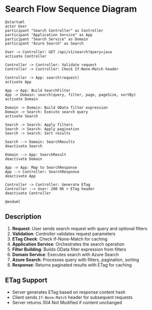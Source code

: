 # Search Flow Sequence Diagram

```plantuml
@startuml
actor User
participant "Search Controller" as Controller
participant "Application Service" as App
participant "Search Service" as Domain
participant "Azure Search" as Search

User -> Controller: GET /api/v1/search?query=java
activate Controller

Controller -> Controller: Validate request
Controller -> Controller: Check If-None-Match header

Controller -> App: search(request)
activate App

App -> App: Build SearchFilter
App -> Domain: search(query, filter, page, pageSize, sortBy)
activate Domain

Domain -> Domain: Build OData filter expression
Domain -> Search: Execute search query
activate Search

Search -> Search: Apply filters
Search -> Search: Apply pagination
Search -> Search: Sort results

Search --> Domain: SearchResults
deactivate Search

Domain --> App: SearchResult
deactivate Domain

App -> App: Map to SearchResponse
App --> Controller: SearchResponse
deactivate App

Controller -> Controller: Generate ETag
Controller --> User: 200 OK + ETag header
deactivate Controller

@enduml
```

## Description

1. **Request**: User sends search request with query and optional filters
2. **Validation**: Controller validates request parameters
3. **ETag Check**: Check If-None-Match for caching
4. **Application Service**: Orchestrates the search operation
5. **Filter Building**: Builds OData filter expression from filters
6. **Domain Service**: Executes search with Azure Search
7. **Azure Search**: Processes query with filters, pagination, sorting
8. **Response**: Returns paginated results with ETag for caching

## ETag Support

- Server generates ETag based on response content hash
- Client sends `If-None-Match` header for subsequent requests
- Server returns 304 Not Modified if content unchanged
